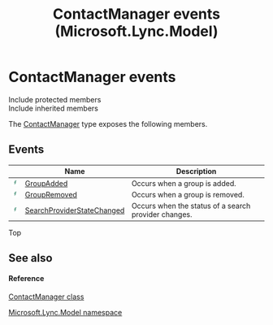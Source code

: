 ﻿---
title: ContactManager events (Microsoft.Lync.Model)
TOCTitle: ContactManager events
ms:assetid: Events.T:Microsoft.Lync.Model.ContactManager_DI_3_UC_OCS14MrefLyncWPF
ms:mtpsurl: https://msdn.microsoft.com/en-us/library/microsoft.lync.model.contactmanager_di_3_uc_ocs14mreflyncwpf_events(v=office.15)
ms:contentKeyID: 48592282
ms.date: 07/28/2014
mtps_version: v=office.15
---

# ContactManager events

Include protected members  
Include inherited members  

The [ContactManager](contactmanager-class-microsoft-lync-model_2.md) type exposes the following members.

## Events

<table>
<thead>
<tr class="header">
<th> </th>
<th>Name</th>
<th>Description</th>
</tr>
</thead>
<tbody>
<tr class="odd">
<td><img src="images/JJ266306.pubevent(Office.15).gif" title="Public event" alt="Public event" /></td>
<td><a href="contactmanager-groupadded-event-microsoft-lync-model_2.md">GroupAdded</a></td>
<td>Occurs when a group is added.</td>
</tr>
<tr class="even">
<td><img src="images/JJ266306.pubevent(Office.15).gif" title="Public event" alt="Public event" /></td>
<td><a href="contactmanager-groupremoved-event-microsoft-lync-model_2.md">GroupRemoved</a></td>
<td>Occurs when a group is removed.</td>
</tr>
<tr class="odd">
<td><img src="images/JJ266306.pubevent(Office.15).gif" title="Public event" alt="Public event" /></td>
<td><a href="contactmanager-searchproviderstatechanged-event-microsoft-lync-model_2.md">SearchProviderStateChanged</a></td>
<td>Occurs when the status of a search provider changes.</td>
</tr>
</tbody>
</table>


Top

## See also

#### Reference

[ContactManager class](contactmanager-class-microsoft-lync-model_2.md)

[Microsoft.Lync.Model namespace](microsoft-lync-model-namespace_2.md)

